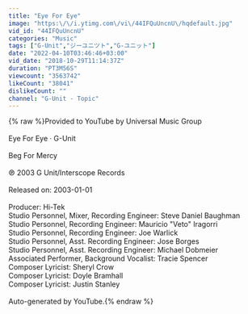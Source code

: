 ```yaml
---
title: "Eye For Eye"
image: "https:\/\/i.ytimg.com\/vi\/44IFQuUncnU\/hqdefault.jpg"
vid_id: "44IFQuUncnU"
categories: "Music"
tags: ["G-Unit","ジーユニツト","G-ユニット"]
date: "2022-04-10T03:46:46+03:00"
vid_date: "2018-10-29T11:14:37Z"
duration: "PT3M56S"
viewcount: "3563742"
likeCount: "38041"
dislikeCount: ""
channel: "G-Unit - Topic"
---
```

{% raw %}Provided to YouTube by Universal Music Group<br /><br />Eye For Eye · G-Unit<br /><br />Beg For Mercy<br /><br />℗ 2003 G Unit/Interscope Records<br /><br />Released on: 2003-01-01<br /><br />Producer: Hi-Tek<br />Studio  Personnel, Mixer, Recording  Engineer: Steve Daniel Baughman<br />Studio  Personnel, Recording  Engineer: Mauricio &quot;Veto&quot; Iragorri<br />Studio  Personnel, Recording  Engineer: Joe Warlick<br />Studio  Personnel, Asst.  Recording  Engineer: Jose Borges<br />Studio  Personnel, Asst.  Recording  Engineer: Michael Dobmeier<br />Associated  Performer, Background  Vocalist: Tracie Spencer<br />Composer  Lyricist: Sheryl Crow<br />Composer  Lyricist: Doyle Bramhall<br />Composer  Lyricist: Justin Stanley<br /><br />Auto-generated by YouTube.{% endraw %}
